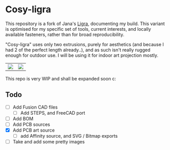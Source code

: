 # Cosy-ligra

This repository is a fork of Jana's [Ligra](https://github.com/Jana-Marie/ligra), documenting my build. This variant is optimised for my specific set of tools, current interests, and locally available fasteners, rather than for broad reproducibility. 

"Cosy-ligra" uses only two extrusions, purely for aesthetics (and because I had 2 of the perfect length already..), and as such isn't really rugged enough for outdoor use. I will be using it for indoor art projection mostly. 

<table>
  <tbody>
    <tr>
      <td>
        <img src="todo"/>
      </td>
      <td>
        <img src="todo"/>
      </td>
    </tr>
  </tbody>
</table>

This repo is very WIP and shall be expanded soon c:

## Todo

- [ ] Add Fusion CAD files
  - [ ] Add STEPS, and FreeCAD port
- [ ] Add BOM
- [ ] Add PCB sources
- [x] Add PCB art source
  - [ ] add Affinity source, and SVG / Bitmap exports
- [ ] Take and add some pretty images
